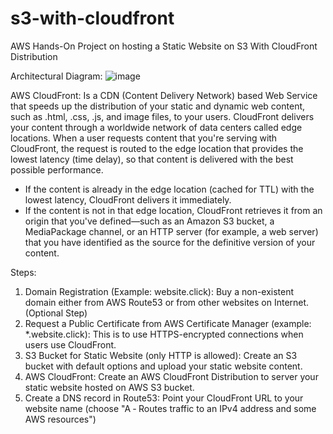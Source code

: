 # s3-with-cloudfront
AWS Hands-On Project on hosting a Static Website on S3 With CloudFront Distribution

Architectural Diagram:
![image](https://github.com/user-attachments/assets/d44f5dfe-0aba-4c08-98d9-9c677c0bed8f)

AWS CloudFront: Is a CDN (Content Delivery Network) based Web Service that speeds up the distribution of your static and dynamic web content, such as .html, .css, .js, and image files, to your users. CloudFront delivers your content through a worldwide network of data centers called edge locations. When a user requests content that you're serving with CloudFront, the request is routed to the edge location that provides the lowest latency (time delay), so that content is delivered with the best possible performance. 

* If the content is already in the edge location (cached for TTL) with the lowest latency, CloudFront delivers it immediately. 
* If the content is not in that edge location, CloudFront retrieves it from an origin that you've defined—such as an Amazon S3 bucket, a MediaPackage channel, or an HTTP server (for example, a web server) that you have identified as the source for the definitive version of your content.

Steps:

1. Domain Registration (Example: website.click): Buy a non-existent domain either from AWS Route53 or from other websites on Internet. (Optional Step)
2. Request a Public Certificate from AWS Certificate Manager (example: *.website.click): This is to use HTTPS-encrypted connections when users use CloudFront.
3. S3 Bucket for Static Website (only HTTP is allowed): Create an S3 bucket with default options and upload your static website content.
4. AWS CloudFront: Create an AWS CloudFront Distribution to server your static website hosted on AWS S3 bucket.
5. Create a DNS record in Route53: Point your CloudFront URL to your website name (choose "A ‐ Routes traffic to an IPv4 address and some AWS resources")



